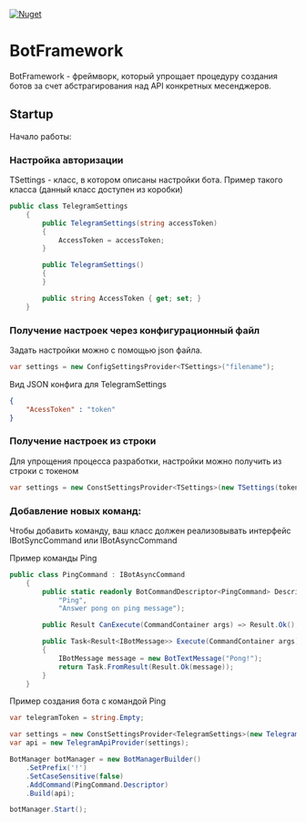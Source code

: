[![Nuget](https://img.shields.io/nuget/v/Kysect.BotFramework?style=flat-square)](https://www.nuget.org/packages/Kysect.BotFramework)

# BotFramework

BotFramework - фреймворк, который упрощает процедуру создания ботов за счет абстрагирования над API конкретных месенджеров.

## Startup

Начало работы:

### Настройка авторизации

TSettings - класс, в котором описаны настройки бота. Пример такого класса (данный класс доступен из коробки)

```csharp
public class TelegramSettings
    {
        public TelegramSettings(string accessToken)
        {
            AccessToken = accessToken;
        }

        public TelegramSettings()
        {
        }

        public string AccessToken { get; set; }
    }
```

### Получение настроек через конфигурационный файл

Задать настройки можно с помощью json файла.

```csharp
var settings = new ConfigSettingsProvider<TSettings>("filename");
```

Вид JSON конфига для TelegramSettings
```json
{
    "AcessToken" : "token"
}
```

### Получение настроек из строки

Для упрощения процесса разработки, настройки можно получить из строки с токеном

```csharp
var settings = new ConstSettingsProvider<TSettings>(new TSettings(token));
```

### Добавление новых команд:

Чтобы добавить команду, ваш класс должен реализовывать интерфейс IBotSyncCommand или IBotAsyncCommand

Пример команды Ping
```csharp
public class PingCommand : IBotAsyncCommand
    {
        public static readonly BotCommandDescriptor<PingCommand> Descriptor = new BotCommandDescriptor<PingCommand>(
            "Ping",
            "Answer pong on ping message");

        public Result CanExecute(CommandContainer args) => Result.Ok();

        public Task<Result<IBotMessage>> Execute(CommandContainer args)
        {
            IBotMessage message = new BotTextMessage("Pong!");
            return Task.FromResult(Result.Ok(message));
        }
    }
```

Пример создания бота с командой Ping

```csharp
var telegramToken = string.Empty;

var settings = new ConstSettingsProvider<TelegramSettings>(new TelegramSettings(telegramToken));
var api = new TelegramApiProvider(settings);

BotManager botManager = new BotManagerBuilder()
    .SetPrefix('!')
    .SetCaseSensitive(false)
    .AddCommand(PingCommand.Descriptor)
    .Build(api);

botManager.Start();
```
